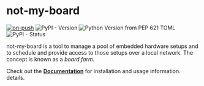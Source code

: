 # not-my-board

[![on-push](https://github.com/holesch/not-my-board/actions/workflows/on-push.yml/badge.svg)](https://github.com/holesch/not-my-board/actions/workflows/on-push.yml)
![PyPI - Version](https://img.shields.io/pypi/v/not-my-board)
![Python Version from PEP 621 TOML](https://img.shields.io/python/required-version-toml?tomlFilePath=https%3A%2F%2Fraw.githubusercontent.com%2Fholesch%2Fnot-my-board%2Fmaster%2Fpyproject.toml)
![PyPI - Status](https://img.shields.io/pypi/status/not-my-board)

not-my-board is a tool to manage a pool of embedded hardware setups and to
schedule and provide access to those setups over a local network. The concept is
known as a *board farm*.

Check out the **[Documentation]** for installation and usage information.
details.

[Documentation]: http://not-my-board.readthedocs.io
